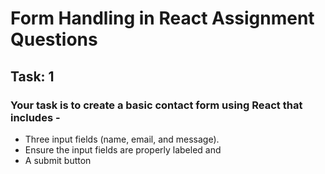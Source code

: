 # Form Handling in React Assignment Questions

## Task: 1

### Your task is to create a basic contact form using React that includes -

- Three input fields (name, email, and message).
- Ensure the input fields are properly labeled and
- A submit button
